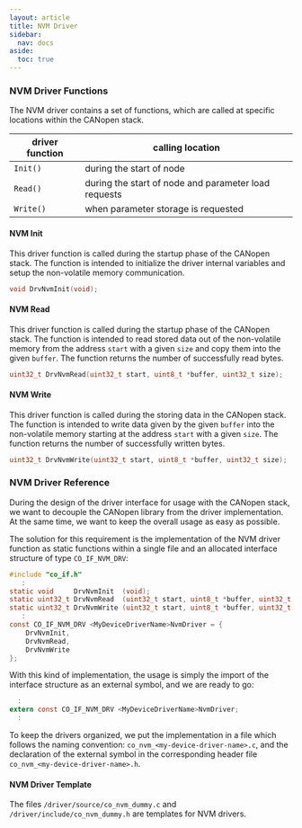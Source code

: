 ```yaml
---
layout: article
title: NVM Driver
sidebar:
  nav: docs
aside:
  toc: true
---
```



### NVM Driver Functions

The NVM driver contains a set of functions, which are called at specific locations within the CANopen stack.

| driver function | calling location                                     |
| --------------- | ---------------------------------------------------- |
| `Init()`        | during the start of node                             |
| `Read()`        | during the start of node and parameter load requests |
| `Write()`       | when parameter storage is requested                  |

#### NVM Init

This driver function is called during the startup phase of the CANopen stack. The function is intended to initialize the driver internal variables and setup the non-volatile memory communication.

```c
void DrvNvmInit(void);
```

#### NVM Read

This driver function is called during the startup phase of the CANopen stack. The function is intended to read stored data out of the non-volatile memory from the address `start` with a given `size` and copy them into the given `buffer`. The function returns the number of successfully read bytes.

```c
uint32_t DrvNvmRead(uint32_t start, uint8_t *buffer, uint32_t size);
```

#### NVM Write

This driver function is called during the storing data in the CANopen stack. The function is intended to write data given by the given `buffer` into the non-volatile memory starting at the address `start` with a given `size`. The function returns the number of successfully written bytes.

```c
uint32_t DrvNvmWrite(uint32_t start, uint8_t *buffer, uint32_t size);
```

### NVM Driver Reference

During the design of the driver interface for usage with the CANopen stack, we want to decouple the CANopen library from the driver implementation. At the same time, we want to keep the overall usage as easy as possible.

The solution for this requirement is the implementation of the NVM driver function as static functions within a single file and an allocated interface structure of type `CO_IF_NVM_DRV`:

```c
#include "co_if.h"
   :
static void     DrvNvmInit  (void);
static uint32_t DrvNvmRead  (uint32_t start, uint8_t *buffer, uint32_t size);
static uint32_t DrvNvmWrite (uint32_t start, uint8_t *buffer, uint32_t size);
   :
const CO_IF_NVM_DRV <MyDeviceDriverName>NvmDriver = {
    DrvNvmInit,
    DrvNvmRead,
    DrvNvmWrite
};
```

With this kind of implementation, the usage is simply the import of the interface structure as an external symbol, and we are ready to go:

```c
  :
extern const CO_IF_NVM_DRV <MyDeviceDriverName>NvmDriver;
  :
```

To keep the drivers organized, we put the implementation in a file which follows the naming convention: `co_nvm_<my-device-driver-name>.c`, and the declaration of the external symbol in the corresponding header file `co_nvm_<my-device-driver-name>.h`.


#### NVM Driver Template

The files `/driver/source/co_nvm_dummy.c` and `/driver/include/co_nvm_dummy.h` are templates for NVM drivers.
